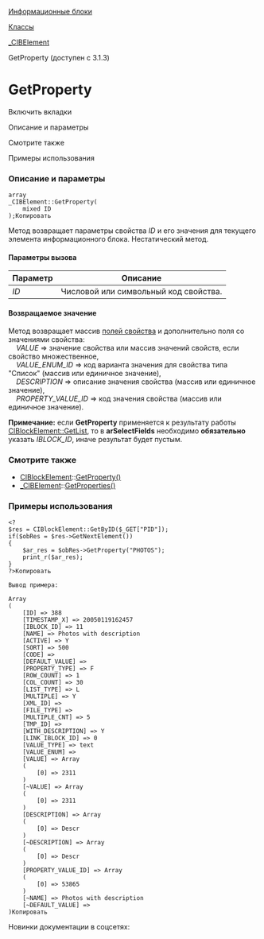 [Информационные блоки](/api_help/iblock/index.php)

[Классы](/api_help/iblock/classes/index.php)

[\_CIBElement](/api_help/iblock/classes/_cibelement/index.php)

GetProperty (доступен с 3.1.3)

GetProperty
===========

Включить вкладки

Описание и параметры

Смотрите также

Примеры использования

### Описание и параметры

```
array
_CIBElement::GetProperty(
	mixed ID
);Копировать
```

Метод возвращает параметры свойства *ID* и его значения для текущего элемента информационного блока. Нестатический метод.

#### Параметры вызова

| Параметр | Описание |
| --- | --- |
| *ID* | Числовой или символьный код свойства. |

#### Возвращаемое значение

Метод возвращает массив [полей свойства](/api_help/iblock/fields.php#fproperty) и дополнительно поля со значениями свойства:   
    *VALUE* => значение свойства или массив значений свойств, если свойство множественное,  
    *VALUE\_ENUM\_ID* => код варианта значения для свойства типа "Список" (массив или единичное значение),  
    *DESCRIPTION* => описание значения свойства (массив или единичное значение),  
    *PROPERTY\_VALUE\_ID* => код значения свойства (массив или единичное значение).  

**Примечание:** если **GetProperty** применяется к результату работы [CIBlockElement::GetList](/api_help/iblock/classes/ciblockelement/getlist.php), то в **arSelectFields** необходимо **обязательно** указать *IBLOCK\_ID*, иначе результат будет пустым.

### Смотрите также

* [CIBlockElement](/api_help/iblock/classes/ciblockelement/index.php)::[GetProperty()](/api_help/iblock/classes/ciblockelement/getproperty.php)
* [\_CIBElement](/api_help/iblock/classes/_cibelement/index.php)::[GetProperties()](/api_help/iblock/classes/_cibelement/getproperties.php)

### Примеры использования

```
<?
$res = CIBlockElement::GetByID($_GET["PID"]);
if($obRes = $res->GetNextElement())
{
	$ar_res = $obRes->GetProperty("PHOTOS");
	print_r($ar_res);
}
?>Копировать
```

```
Вывод примера:

Array
(
	[ID] => 388
	[TIMESTAMP_X] => 20050119162457
	[IBLOCK_ID] => 11
	[NAME] => Photos with description
	[ACTIVE] => Y
	[SORT] => 500
	[CODE] => 
	[DEFAULT_VALUE] => 
	[PROPERTY_TYPE] => F
	[ROW_COUNT] => 1
	[COL_COUNT] => 30
	[LIST_TYPE] => L
	[MULTIPLE] => Y
	[XML_ID] => 
	[FILE_TYPE] => 
	[MULTIPLE_CNT] => 5
	[TMP_ID] => 
	[WITH_DESCRIPTION] => Y
	[LINK_IBLOCK_ID] => 0
	[VALUE_TYPE] => text
	[VALUE_ENUM] => 
	[VALUE] => Array
	(
		[0] => 2311
	)
	[~VALUE] => Array
	(
		[0] => 2311
	)
	[DESCRIPTION] => Array
	(
		[0] => Descr
	)
	[~DESCRIPTION] => Array
	(
		[0] => Descr
	)
	[PROPERTY_VALUE_ID] => Array
	(
		[0] => 53865
	)
	[~NAME] => Photos with description
	[~DEFAULT_VALUE] => 
)Копировать
```

Новинки документации в соцсетях: